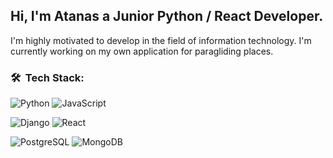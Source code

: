 <h2>Hi, I'm Atanas a Junior Python / React Developer.</h2>
I'm highly motivated to develop in the field of information technology.
I'm currently working on my own application for paragliding places.

<h3> 🛠 &nbsp;Tech Stack:</h3>

  ![Python](https://img.shields.io/badge/-Python-333333?style=flat&logo=python&logo=Python)
  ![JavaScript](https://img.shields.io/badge/-JavaScript-333333?style=flat&logo=JavaScript&logoColor=FFD700)
  
  ![Django](https://img.shields.io/badge/-Django-333333?style=flat&logo=Django&logoColor=1a751a)
  ![React](https://img.shields.io/badge/-React-333333?style=flat&logo=React&logoColor=00ffff)
  
  ![PostgreSQL](https://img.shields.io/badge/-PostgreSQL-333333?style=flat&logo=PostgreSQL&logoColor=33cccc)
  ![MongoDB](https://img.shields.io/badge/-MongoDB-333333?style=flat&logo=mongodb)

  
